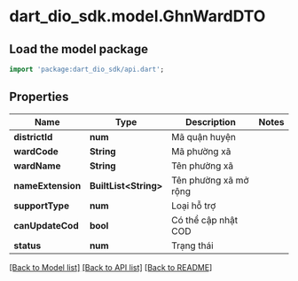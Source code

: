 # dart_dio_sdk.model.GhnWardDTO

## Load the model package
```dart
import 'package:dart_dio_sdk/api.dart';
```

## Properties
Name | Type | Description | Notes
------------ | ------------- | ------------- | -------------
**districtId** | **num** | Mã quận huyện | 
**wardCode** | **String** | Mã phường xã | 
**wardName** | **String** | Tên phường xã | 
**nameExtension** | **BuiltList&lt;String&gt;** | Tên phường xã mở rộng | 
**supportType** | **num** | Loại hỗ trợ | 
**canUpdateCod** | **bool** | Có thể cập nhật COD | 
**status** | **num** | Trạng thái | 

[[Back to Model list]](../README.md#documentation-for-models) [[Back to API list]](../README.md#documentation-for-api-endpoints) [[Back to README]](../README.md)


